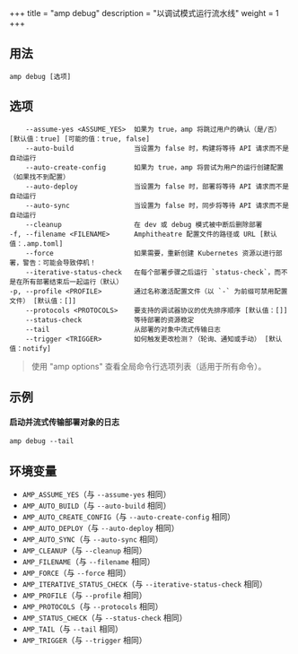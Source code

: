 +++
title = "amp debug"
description = "以调试模式运行流水线"
weight = 1
+++

## 用法
```
amp debug [选项]
```

## 选项
```
    --assume-yes <ASSUME_YES>  如果为 true，amp 将跳过用户的确认（是/否） [默认值：true] [可能的值：true, false]
    --auto-build               当设置为 false 时，构建将等待 API 请求而不是自动运行
    --auto-create-config       如果为 true，amp 将尝试为用户的运行创建配置（如果找不到配置）
    --auto-deploy              当设置为 false 时，部署将等待 API 请求而不是自动运行
    --auto-sync                当设置为 false 时，同步将等待 API 请求而不是自动运行
    --cleanup                  在 dev 或 debug 模式被中断后删除部署
-f, --filename <FILENAME>      Amphitheatre 配置文件的路径或 URL [默认值：.amp.toml]
    --force                    如果需要，重新创建 Kubernetes 资源以进行部署，警告：可能会导致停机！
    --iterative-status-check   在每个部署步骤之后运行 `status-check`，而不是在所有部署结束后一起运行（默认）
-p, --profile <PROFILE>        通过名称激活配置文件（以 `-` 为前缀可禁用配置文件） [默认值：[]]
    --protocols <PROTOCOLS>    要支持的调试器协议的优先排序顺序 [默认值：[]]
    --status-check             等待部署的资源稳定
    --tail                     从部署的对象中流式传输日志
    --trigger <TRIGGER>        如何触发更改检测？（轮询、通知或手动） [默认值：notify]
```

> 使用 "amp options" 查看全局命令行选项列表（适用于所有命令）。

## 示例

#### 启动并流式传输部署对象的日志
```
amp debug --tail
```

## 环境变量

* `AMP_ASSUME_YES`（与 `--assume-yes` 相同）
* `AMP_AUTO_BUILD`（与 `--auto-build` 相同）
* `AMP_AUTO_CREATE_CONFIG`（与 `--auto-create-config` 相同）
* `AMP_AUTO_DEPLOY`（与 `--auto-deploy` 相同）
* `AMP_AUTO_SYNC`（与 `--auto-sync` 相同）
* `AMP_CLEANUP`（与 `--cleanup` 相同）
* `AMP_FILENAME`（与 `--filename` 相同）
* `AMP_FORCE`（与 `--force` 相同）
* `AMP_ITERATIVE_STATUS_CHECK`（与 `--iterative-status-check` 相同）
* `AMP_PROFILE`（与 `--profile` 相同）
* `AMP_PROTOCOLS`（与 `--protocols` 相同）
* `AMP_STATUS_CHECK`（与 `--status-check` 相同）
* `AMP_TAIL`（与 `--tail` 相同）
* `AMP_TRIGGER`（与 `--trigger` 相同）

